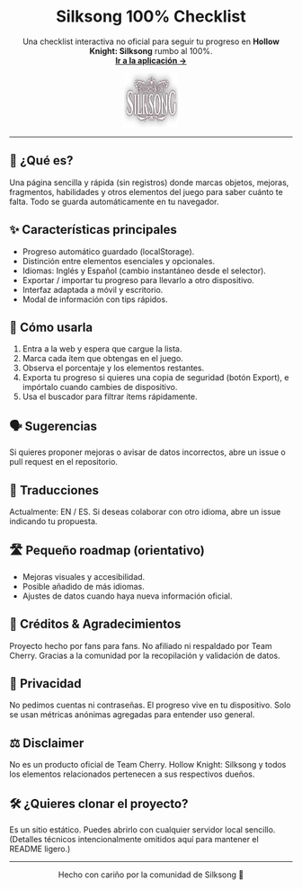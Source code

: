 <h1 align="center">Silksong 100% Checklist</h1>
<p align="center">
Una checklist interactiva no oficial para seguir tu progreso en <strong>Hollow Knight: Silksong</strong> rumbo al 100%.
<br>
<a href="https://checklistsilksong.com" target="_blank"><b>Ir a la aplicación →</b></a>
</p>

<p align="center">
<img src="assets/images/ss3.png" alt="Silksong logo" width="96" height="96">
</p>

---

## 🌟 ¿Qué es?
Una página sencilla y rápida (sin registros) donde marcas objetos, mejoras, fragmentos, habilidades y otros elementos del juego para saber cuánto te falta. Todo se guarda automáticamente en tu navegador.

## ✨ Características principales
- Progreso automático guardado (localStorage).
- Distinción entre elementos esenciales y opcionales.
- Idiomas: Inglés y Español (cambio instantáneo desde el selector).
- Exportar / importar tu progreso para llevarlo a otro dispositivo.
- Interfaz adaptada a móvil y escritorio.
- Modal de información con tips rápidos.

## 🚀 Cómo usarla
1. Entra a la web y espera que cargue la lista.
2. Marca cada ítem que obtengas en el juego.
3. Observa el porcentaje y los elementos restantes.
4. Exporta tu progreso si quieres una copia de seguridad (botón Export), e impórtalo cuando cambies de dispositivo.
5. Usa el buscador para filtrar ítems rápidamente.

## 🗣 Sugerencias
Si quieres proponer mejoras o avisar de datos incorrectos, abre un issue o pull request en el repositorio.

## 🧩 Traducciones
Actualmente: EN / ES. Si deseas colaborar con otro idioma, abre un issue indicando tu propuesta.

## 🛣 Pequeño roadmap (orientativo)
- Mejoras visuales y accesibilidad.
- Posible añadido de más idiomas.
- Ajustes de datos cuando haya nueva información oficial.

## 🙌 Créditos & Agradecimientos
Proyecto hecho por fans para fans. No afiliado ni respaldado por Team Cherry. Gracias a la comunidad por la recopilación y validación de datos.

## 📄 Privacidad
No pedimos cuentas ni contraseñas. El progreso vive en tu dispositivo. Solo se usan métricas anónimas agregadas para entender uso general.

## ⚖️ Disclaimer
No es un producto oficial de Team Cherry. Hollow Knight: Silksong y todos los elementos relacionados pertenecen a sus respectivos dueños.

## 🛠 ¿Quieres clonar el proyecto?
Es un sitio estático. Puedes abrirlo con cualquier servidor local sencillo. (Detalles técnicos intencionalmente omitidos aquí para mantener el README ligero.)

---
<p align="center">Hecho con cariño por la comunidad de Silksong 🐛</p>
